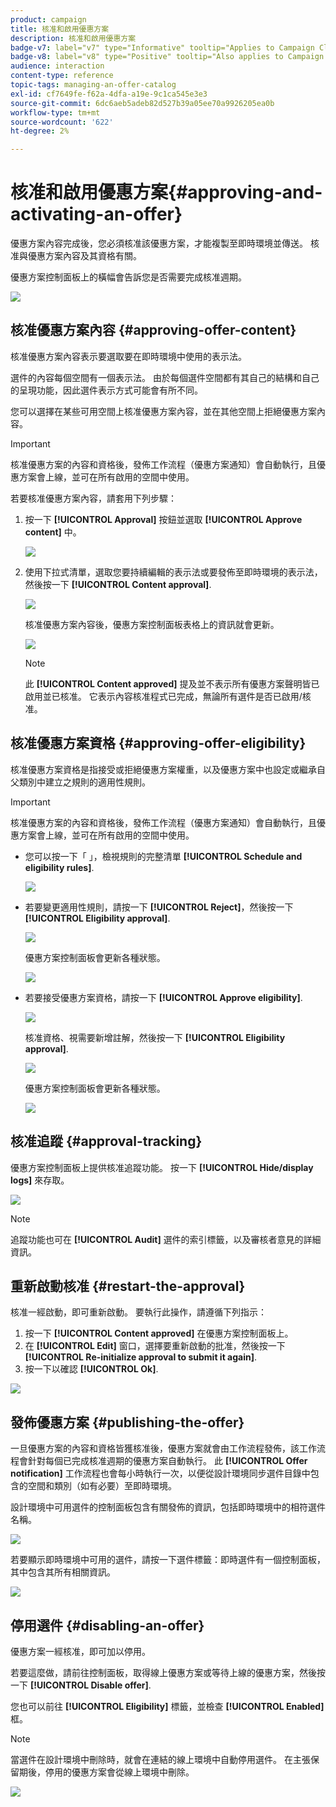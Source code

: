 ```yaml
---
product: campaign
title: 核准和啟用優惠方案
description: 核准和啟用優惠方案
badge-v7: label="v7" type="Informative" tooltip="Applies to Campaign Classic v7"
badge-v8: label="v8" type="Positive" tooltip="Also applies to Campaign v8"
audience: interaction
content-type: reference
topic-tags: managing-an-offer-catalog
exl-id: cf7649fe-f62a-4dfa-a19e-9c1ca545e3e3
source-git-commit: 6dc6aeb5adeb82d527b39a05ee70a9926205ea0b
workflow-type: tm+mt
source-wordcount: '622'
ht-degree: 2%

---
```


# 核准和啟用優惠方案{#approving-and-activating-an-offer}



優惠方案內容完成後，您必須核准該優惠方案，才能複製至即時環境並傳送。 核准與優惠方案內容及其資格有關。

優惠方案控制面板上的橫幅會告訴您是否需要完成核准週期。

![](assets/offer_validate_001.png)

## 核准優惠方案內容 {#approving-offer-content}

核准優惠方案內容表示要選取要在即時環境中使用的表示法。

選件的內容每個空間有一個表示法。 由於每個選件空間都有其自己的結構和自己的呈現功能，因此選件表示方式可能會有所不同。

您可以選擇在某些可用空間上核准優惠方案內容，並在其他空間上拒絕優惠方案內容。

>[!IMPORTANT]
>
>核准優惠方案的內容和資格後，發佈工作流程（優惠方案通知）會自動執行，且優惠方案會上線，並可在所有啟用的空間中使用。

若要核准優惠方案內容，請套用下列步驟：

1. 按一下 **[!UICONTROL Approval]** 按鈕並選取 **[!UICONTROL Approve content]** 中。

   ![](assets/offer_validate_002.png)

1. 使用下拉式清單，選取您要持續編輯的表示法或要發佈至即時環境的表示法，然後按一下 **[!UICONTROL Content approval]**.

   ![](assets/offer_validate_003.png)

   核准優惠方案內容後，優惠方案控制面板表格上的資訊就會更新。

   ![](assets/offer_validate_004.png)

   >[!NOTE]
   >
   >此 **[!UICONTROL Content approved]** 提及並不表示所有優惠方案聲明皆已啟用並已核准。 它表示內容核准程式已完成，無論所有選件是否已啟用/核准。

## 核准優惠方案資格 {#approving-offer-eligibility}

核准優惠方案資格是指接受或拒絕優惠方案權重，以及優惠方案中也設定或繼承自父類別中建立之規則的適用性規則。

>[!IMPORTANT]
>
>核准優惠方案的內容和資格後，發佈工作流程（優惠方案通知）會自動執行，且優惠方案會上線，並可在所有啟用的空間中使用。

* 您可以按一下「 」，檢視規則的完整清單 **[!UICONTROL Schedule and eligibility rules]**.

   ![](assets/offer_validate_005.png)

* 若要變更適用性規則，請按一下 **[!UICONTROL Reject]**，然後按一下 **[!UICONTROL Eligibility approval]**.

   ![](assets/offer_validate_007.png)

   優惠方案控制面板會更新各種狀態。

   ![](assets/offer_validate_006.png)

* 若要接受優惠方案資格，請按一下 **[!UICONTROL Approve eligibility]**.

   ![](assets/offer_validate_008.png)

   核准資格、視需要新增註解，然後按一下 **[!UICONTROL Eligibility approval]**.

   ![](assets/offer_validate_009.png)

   優惠方案控制面板會更新各種狀態。

   ![](assets/offer_validate_010.png)

## 核准追蹤 {#approval-tracking}

優惠方案控制面板上提供核准追蹤功能。 按一下 **[!UICONTROL Hide/display logs]** 來存取。

![](assets/offer_validate_012.png)

>[!NOTE]
>
>追蹤功能也可在 **[!UICONTROL Audit]** 選件的索引標籤，以及審核者意見的詳細資訊。

## 重新啟動核准 {#restart-the-approval}

核准一經啟動，即可重新啟動。 要執行此操作，請遵循下列指示：

1. 按一下 **[!UICONTROL Content approved]** 在優惠方案控制面板上。
1. 在 **[!UICONTROL Edit]** 窗口，選擇要重新啟動的批准，然後按一下 **[!UICONTROL Re-initialize approval to submit it again]**.
1. 按一下以確認 **[!UICONTROL Ok]**.

![](assets/offer_validate_013.png)

## 發佈優惠方案 {#publishing-the-offer}

一旦優惠方案的內容和資格皆獲核准後，優惠方案就會由工作流程發佈，該工作流程會針對每個已完成核准週期的優惠方案自動執行。 此 **[!UICONTROL Offer notification]** 工作流程也會每小時執行一次，以便從設計環境同步選件目錄中包含的空間和類別（如有必要）至即時環境。

設計環境中可用選件的控制面板包含有關發佈的資訊，包括即時環境中的相符選件名稱。

![](assets/offer_golive_001.png)

若要顯示即時環境中可用的選件，請按一下選件標籤：即時選件有一個控制面板，其中包含其所有相關資訊。

![](assets/offer_golive_002.png)

## 停用選件 {#disabling-an-offer}

優惠方案一經核准，即可加以停用。

若要這麼做，請前往控制面板，取得線上優惠方案或等待上線的優惠方案，然後按一下 **[!UICONTROL Disable offer]**.

您也可以前往 **[!UICONTROL Eligibility]** 標籤，並檢查 **[!UICONTROL Enabled]** 框。

>[!NOTE]
>
>當選件在設計環境中刪除時，就會在連結的線上環境中自動停用選件。 在主張保留期後，停用的優惠方案會從線上環境中刪除。

![](assets/offer_preview_deactivate.png)
